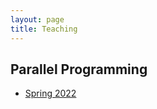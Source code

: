 ```yaml
---
layout: page
title: Teaching
---
```


## Parallel Programming

  * [Spring 2022](http://parallel.cs.jhu.edu/)

